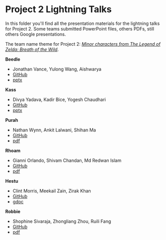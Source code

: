 # Project 2 Lightning Talks

In this folder you'll find all the presentation materials for the lightning
talks for Project 2. Some teams submitted PowerPoint files, others PDFs, still
others Google presentations.

The team name theme for Project 2: [*Minor characters from The Legend of Zelda: Breath of the Wild*](https://zelda-archive.fandom.com/wiki/The_Legend_of_Zelda:_Breath_of_the_Wild_characters).

**Beedle**
 - Jonathan Vance, Yulong Wang, Aishwarya
 - [GitHub](https://github.com/dsp-uga/beedle-p2)
 - [pptx](beedle/beedle.pptx)

**Kass**
- Divya Yadava, Kadir Bice, Yogesh Chaudhari
- [GitHub](https://github.com/dsp-uga/kass-p2)
- [pptx](kass/kass.pptx)

**Purah**
- Nathan Wynn, Ankit Lalwani, Shihan Ma
- [GitHub](https://github.com/dsp-uga/purah-p2)
- [pdf](purah/purah.pdf)

**Rhoam**
- Gianni Orlando, Shivam Chandan, Md Redwan Islam
- [GitHub](https://github.com/dsp-uga/rhoam-p2)
- [pdf](rhoam/rhoam.pdf)

**Hestu**
- Clint Morris, Meekail Zain, Zirak Khan
- [GitHub](https://github.com/dsp-uga/hestu-p2)
- [gdoc](https://docs.google.com/presentation/d/1iSjFeYNeTjg5Mh19cJG8-Cf-t6ciKD8qLDIGQdEIW7s/edit?usp=sharing)

**Robbie**
- Shophine Sivaraja, Zhongliang Zhou, Ruili Fang
- [GitHub](https://github.com/dsp-uga/robbie-p2)
- [pdf](robbie/robbie.pdf)